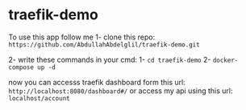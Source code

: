 # traefik-demo
To use this app follow me
1- clone this repo: `https://github.com/AbdullahAbdelglil/traefik-demo.git`

2- write these commands in your cmd:
  1- `cd traefik-demo` 
  2- `docker-compose up -d`
 
 now you can accesss traefik dashboard form this url: `http://localhost:8080/dashboard#/`
 or access my api using this url: `localhost/account`
